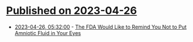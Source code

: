 # [Published on 2023-04-26](index.md)

* [2023-04-26, 05:32:00](https://soylentnews.org/article.pl?sid=23/04/25/0236224&from=rss) - [The FDA Would Like to Remind You Not to Put Amniotic Fluid in Your Eyes](https://soylentnews.org/article.pl?sid=23/04/25/0236224&from=rss)
